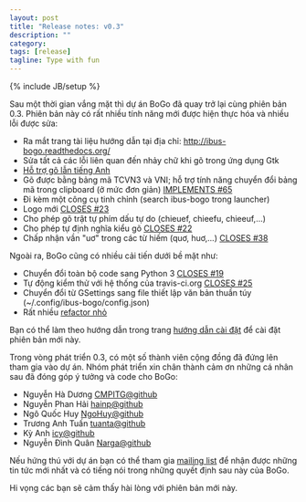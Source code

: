 ```yaml
---
layout: post
title: "Release notes: v0.3"
description: ""
category:
tags: [release]
tagline: Type with fun
---
```

{% include JB/setup %}

Sau một thời gian vắng mặt thì dự án BoGo đã quay trở lại cùng phiên bản 0.3.
Phiên bản này có rất nhiều tính năng mới được hiện thực hóa và nhiều lỗi được
sửa:

- Ra mắt trang tài liệu hướng dẫn tại địa chỉ: <http://ibus-bogo.readthedocs.org/>
- Sửa tất cả các lỗi liên quan đến nhảy chữ khi gõ trong ứng dụng Gtk
- [Hỗ trợ gõ lẫn tiếng Anh](http://ibus-bogo.readthedocs.org/en/latest/usage.html#go-lan-tieng-anh-trong-van-ban-tieng-viet)
- Gõ được bằng bảng mã TCVN3 và VNI; hỗ trợ tính năng chuyển đổi bảng mã trong
  clipboard (ở mức đơn giản) [IMPLEMENTS #65](https://github.com/BoGoEngine/ibus-bogo-python/issues/65)
- Đi kèm một công cụ tinh chỉnh (search ibus-bogo trong launcher)
- Logo mới [CLOSES #23](https://github.com/BoGoEngine/ibus-bogo-python/issues/23)
- Cho phép gõ trật tự phím dấu tự do (chieuef, chieefu, chieeuf,...)
- Cho phép tự định nghĩa kiểu gõ [CLOSES #22](https://github.com/BoGoEngine/ibus-bogo-python/issues/65)
- Chấp nhận vần "uơ" trong các từ hiếm (quơ, huơ,...) [CLOSES #38](https://github.com/BoGoEngine/ibus-bogo-python/issues/38)

Ngoài ra, BoGo cũng có nhiều cải tiến dưới bề mặt như:

- Chuyển đổi toàn bộ code sang Python 3 [CLOSES #19](https://github.com/BoGoEngine/ibus-bogo-python/issues/19)
- Tự động kiểm thử với hệ thống của travis-ci.org [CLOSES #25](https://github.com/BoGoEngine/ibus-bogo-python/issues/65)
- Chuyển đổi từ GSettings sang file thiết lập văn bản thuần túy (~/.config/ibus-bogo/config.json)
- Rất nhiều [refactor nhỏ](https://github.com/BoGoEngine/ibus-bogo-python/pull/64)

Bạn có thể làm theo hướng dẫn trong trang [hướng dẫn cài đặt](http://ibus-bogo.readthedocs.org/en/latest/install.html#tu-goi-cai-dat-cho-cac-ban-phan-phoi-linux-thong-dung)
để cài đặt phiên bản mới này.

Trong vòng phát triển 0.3, có một số thành viên cộng đồng đã đứng lên tham gia
vào dự án. Nhóm phát triển xin chân thành cảm ơn những cá nhân sau đã đóng góp
ý tưởng và code cho BoGo:

- Nguyễn Hà Dương [CMPITG@github](https://github.com/CMPITG)
- Nguyễn Phan Hải [hainp@github](https://github.com/hainp)
- Ngô Quốc Huy [NgoHuy@github](https://github.com/NgoHuy)
- Trương Anh Tuấn [tuanta@github](https://github.com/tuanta)
- Kỳ Anh [icy@github](https://github.com/icy)
- Nguyễn Đình Quân [Narga@github](https://github.com/Narga)

Nếu hứng thú với dự án bạn có thể tham gia [mailing list](https://groups.google.com/forum/?fromgroups#!forum/bogoengine-dev) để nhận được
những tin tức mới nhất và có tiếng nói trong những quyết định sau này của BoGo.

Hi vọng các bạn sẽ cảm thấy hài lòng với phiên bản mới này.
